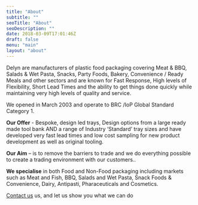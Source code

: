 ```yaml
---
title: "About"
subtitle: ""
seoTitle: "About"
seoDescription: ""
date: 2018-03-09T17:01:46Z
draft: false
menu: "main"
layout: "about"
---
```

Delyn are manufacturers of plastic food packaging covering Meat & BBQ, Salads & Wet Pasta, Snacks, Party Foods, Bakery, Convenience / Ready Meals and other sectors and are known for Fast Response, High levels of Flexibility, Short Lead Times and the ability to get things done quickly while maintaining very high levels of quality and service.

We opened in March 2003 and operate to BRC /IoP Global Standard Category 1.

**Our Offer** - Bespoke, design led trays, Design options from a large ready made tool bank AND a range of Industry &#8216;Standard&#8217; tray sizes and have developed very fast lead times and low cost sampling for new product development as well as original tooling.

**Our Aim** &#8211; is to remove the barriers to trade and we do everything possible to create a trading environment with our customers..

**We specialise** in both Food and Non-Food packaging including markets such as Meat and Fish, BBQ, Salads and Wet Pasta, Snack Foods & Convenience, Dairy, Antipasti, Pharaceuticals and Cosmetics.

[Contact us](/contact/) us, and let us show you what we can do